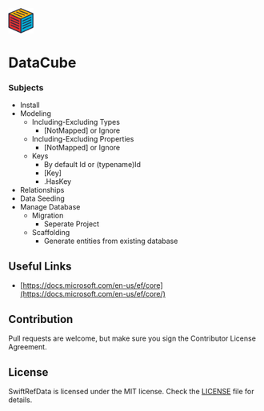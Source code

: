 <img src="https://raw.githubusercontent.com/yemrekeskin/DataCube/master/cube.png" width="50" height="50"> 

# DataCube


### Subjects

- Install
- Modeling
  - Including-Excluding Types
    - [NotMapped] or Ignore
  - Including-Excluding Properties
    - [NotMapped] or Ignore
  - Keys
    - By default Id or (typename)Id
    - [Key]
    - .HasKey
- Relationships
- Data Seeding
- Manage Database 
  - Migration
     - Seperate Project
  - Scaffolding 
    - Generate entities from existing database
  
  
## Useful Links
- [https://docs.microsoft.com/en-us/ef/core](https://docs.microsoft.com/en-us/ef/core/)

## Contribution
Pull requests are welcome, but make sure you sign the Contributor License Agreement.

## License

SwiftRefData is licensed under the MIT license. Check the [LICENSE](LICENSE) file for details.
